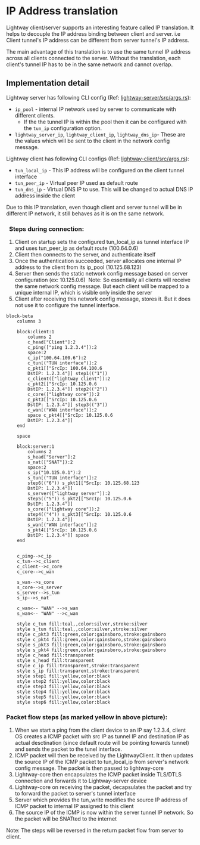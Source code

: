 # IP Address translation

Lightway client/server supports an interesting feature called IP translation.
It helps to decouple the IP address binding between client and server.
i.e Client tunnel's IP address can be different from server tunnel's IP address.

The main advantage of this translation is to use the same tunnel IP address across
all clients connected to the server. Without the translation, each client's tunnel
IP has to be in the same network and cannot overlap.

## Implementation detail

Lightway server has following CLI config (Ref: [lightway-server/src/args.rs](../lightway-server/src/args.rs)):
- `ip_pool` - internal IP network used by server to communicate with different clients.
    -  If the the tunnel IP is within the pool then it can be configured with the `tun_ip` configuration option.
- `lightway_server_ip`, `lightway_client_ip`, `lightway_dns_ip`- These are the values which will be sent to the client in the network config message.


Lightway client has following CLI configs (Ref: [lightway-client/src/args.rs](../lightway-client/src/args.rs)):
- `tun_local_ip` - This IP address will be configured on the client tunnel interface
- `tun_peer_ip` - Virtual peer IP used as default route
- `tun_dns_ip` - Virtual DNS IP to use. This will be changed to actual DNS IP address inside the client


Due to this IP translation, even though client and server tunnel will be in different IP network, it still behaves as it is on the same network.

###   Steps during connection: 
1. Client on startup sets the configured tun_local_ip as tunnel interface IP and uses tun_peer_ip as default route (100.64.0.6)
1. Client then connects to the server, and authenticate itself
1. Once the authentication succeeded, server allocates one internal IP address to the client from its ip_pool (10.125.68.123)
1. Server then sends the static network config message based on server configuration (ex: 10.125.0.6)  Note: So essentially all clients will receive the same network config message. But each client will be mapped to a unique internal IP, which is visible only inside the server
1. Client after receiving this network config message, stores it. But it does not use it to configure the tunnel interface.   

```mermaid
block-beta
    columns 3

    block:client:1
        columns 2
        c_head["Client"]:2
        c_ping(["ping 1.2.3.4"]):2
        space:2
        c_ip("100.64.100.6"):2
        c_tun[("TUN interface")]:2
        c_pkt1[["SrcIp: 100.64.100.6
        DstIP: 1.2.3.4"]] step1(("1"))
        c_client(["lightway client"]):2
        c_pkt2[["SrcIp: 10.125.0.6
        DstIP: 1.2.3.4"]] step2(("2"))
        c_core(["lightway core"]):2
        c_pkt3[["SrcIp: 10.125.0.6
        DstIP: 1.2.3.4"]] step3(("3"))
        c_wan[("WAN interface")]:2
        space c_pkt4[["SrcIp: 10.125.0.6
        DstIP: 1.2.3.4"]]
    end

    space

    block:server:1
        columns 2
        s_head["Server"]:2
        s_nat(["SNAT"]):2
        space:2
        s_ip("10.125.0.1"):2
        s_tun[("TUN interface")]:2
        step6(("6")) s_pkt1[["SrcIp: 10.125.68.123
        DstIP: 1.2.3.4"]]
        s_server(["lightway server"]):2
        step5(("5")) s_pkt2[["SrcIp: 10.125.0.6
        DstIP: 1.2.3.4"]]
        s_core(["lightway core"]):2
        step4(("4")) s_pkt3[["SrcIp: 10.125.0.6
        DstIP: 1.2.3.4"]]
        s_wan[("WAN interface")]:2
        s_pkt4[["SrcIp: 10.125.0.6
        DstIP: 1.2.3.4"]] space
    end


    c_ping-->c_ip
    c_tun-->c_client
    c_client-->c_core
    c_core-->c_wan

    s_wan-->s_core
    s_core-->s_server
    s_server-->s_tun
    s_ip-->s_nat

    c_wan<-- "WAN" -->s_wan
    s_wan<-- "WAN" -->c_wan

    style c_tun fill:teal,,color:silver,stroke:silver
    style s_tun fill:teal,,color:silver,stroke:silver
    style c_pkt3 fill:green,color:gainsboro,stroke:gainsboro
    style c_pkt4 fill:green,color:gainsboro,stroke:gainsboro
    style s_pkt3 fill:green,color:gainsboro,stroke:gainsboro
    style s_pkt4 fill:green,color:gainsboro,stroke:gainsboro
    style c_head fill:transparent
    style s_head fill:transparent
    style c_ip fill:transparent,stroke:transparent
    style s_ip fill:transparent,stroke:transparent
    style step1 fill:yellow,color:black
    style step2 fill:yellow,color:black
    style step3 fill:yellow,color:black
    style step4 fill:yellow,color:black
    style step5 fill:yellow,color:black
    style step6 fill:yellow,color:black

```

### Packet flow steps (as marked yellow in above picture):
1. When we start a ping from the client device to an IP say 1.2.3.4, client OS creates a ICMP packet with src IP as tunnel IP and destination IP as actual desctination (since default route will be pointing towards tunnel) and sends the packet to the tunel interface.
1. ICMP packet will then be received by the LightwayClient. It then updates the source IP of the ICMP packet to tun_local_ip from server's network config message. The packet is then passed to lightway-core
1. Lightway-core then encapsulates the ICMP packet inside TLS/DTLS connection and forwards it to Lightway-server device
1. Lightway-core on receiving the packet, decapsulates the packet and try to forward the packet to server's tunnel interface
1. Server which provides the tun_write modifies the source IP address of ICMP packet to internal IP assigned to this client
1. The source IP of the ICMP is now within the server tunnel IP network. So the packet will be SNATted to the internet


Note: The steps will be reversed in the return packet flow from server to client.
